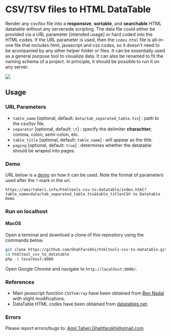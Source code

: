 # CSV/TSV files to HTML DataTable

Render any csv/tsv file into a **responsive**, **sortable**, and **searchable** HTML datatable without any serverside scripting. 
The data file could either be provided via a URL parameter [intended usage] or hard coded into the HTML codes. If the URL parameter is used, then the `index.html` file is all-in-one file that includes html, javascript and css codes, so it doesn't need to be acompanied by any other helper folder or files. It can be essentially used as a general purpose tool to visualize data. It can also be renamed to fit the naming schema of a project. In principle, it should be possible to run it on any server. 


[<img src="https://raw.githubusercontent.com/Ghahfarokhi/ghahfarokhi.github.io/main/assets/img/htmltools-csv-to-datatable.png">](https://amirtaheri.info/htmltools-csv-to-datatable/index.html?table_name=data/tab_separated_table.tsv&table_title=CSV%20to%20Datatable%20Demo)


## Usage

### URL Parameters

* `table_name` [optional, default: `data/tab_separated_table.tsv`] : path to the csv/tsv file.
* `separator` [optional, default: `\t`] : specify the delimiter **charachter**; comma, colon, semi-colon, etc.
* `table_title` [optional, default: `table_name`] : will appear as the title.
* `paging` [optional, default: `true`] : determines whether the detatable should be wraped into pages. 

### Demo

URL below is a [demo](https://amirtaheri.info/htmltools-csv-to-datatable/index.html?table_name=data/tab_separated_table.tsv&table_title=CSV%20to%20Datatable%20Demo) on how it can be used. Note the format of parameters used after the `?` mark in the url.

```
https://amirtaheri.info/htmltools-csv-to-datatable/index.html?table_name=data/tab_separated_table.tsv&table_title=CSV to Datatable Demo
```

### Run on localhost

#### MacOS

Open a terminal and download a clone of this repository using the commands below.  

```bash
git clone https://github.com/Ghahfarokhi/htmltools-csv-to-datatable.git
cd htmltool_csv_to_datatable
php -S localhost:8080
```
Open Google Chrome and navigate to `http://localhost:8080/`.

### References

* Main javascript function `CSVToArray` have been obtained from [Ben Nadal](https://www.bennadel.com/blog/1504-ask-ben-parsing-csv-strings-with-javascript-exec-regular-expression-command.htm) with slight modifications.
* DataTable HTML codes have been obtained from [datatables.net](https://datatables.net/).

### Errors
Please report errors/bugs to: Amir.Taheri.Ghahfarokhi@gmail.com
